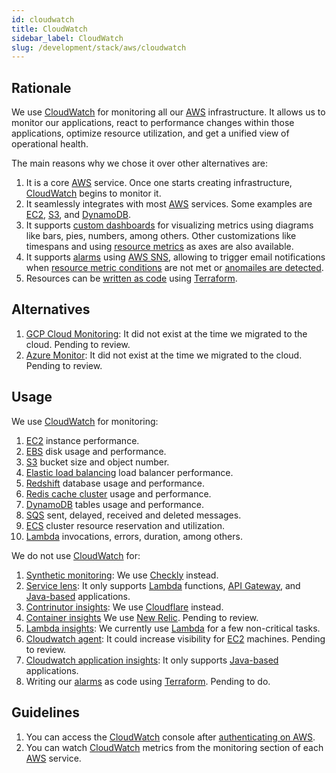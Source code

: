 ```yaml
---
id: cloudwatch
title: CloudWatch
sidebar_label: CloudWatch
slug: /development/stack/aws/cloudwatch
---
```


## Rationale

We use [CloudWatch][CLOUDWATCH] for monitoring all our
[AWS][AWS] infrastructure.
It allows us to
monitor our applications,
react to performance changes within those applications,
optimize resource utilization,
and get a unified view of operational health.

The main reasons why we chose it
over other alternatives are:

1. It is a core [AWS][AWS] service.
    Once one starts creating infrastructure,
    [CloudWatch][CLOUDWATCH]
    begins to monitor it.
1. It seamlessly integrates with most [AWS][AWS] services.
    Some examples are
    [EC2][EC2],
    [S3](/development/stack/aws/s3/),
    and
    [DynamoDB](https://aws.amazon.com/dynamodb/).
1. It supports
    [custom dashboards](https://docs.aws.amazon.com/AmazonCloudWatch/latest/monitoring/create_dashboard.html)
    for visualizing metrics using diagrams like
    bars, pies, numbers, among others.
    Other customizations like timespans
    and using
    [resource metrics](https://docs.aws.amazon.com/AmazonCloudWatch/latest/monitoring/viewing_metrics_with_cloudwatch.html)
    as axes are also available.
1. It supports
    [alarms](https://docs.aws.amazon.com/AmazonCloudWatch/latest/monitoring/AlarmThatSendsEmail.html)
    using [AWS SNS](https://aws.amazon.com/sns/),
    allowing to trigger email notifications
    when
    [resource metric conditions](https://docs.aws.amazon.com/AmazonCloudWatch/latest/monitoring/ConsoleAlarms.html)
    are not met or
    [anomailes are detected](https://docs.aws.amazon.com/AmazonCloudWatch/latest/monitoring/Create_Anomaly_Detection_Alarm.html).
1. Resources can be
    [written as code](https://registry.terraform.io/providers/hashicorp/aws/latest/docs)
    using
    [Terraform](/development/stack/terraform/).

## Alternatives

1. [GCP Cloud Monitoring](https://cloud.google.com/monitoring):
    It did not exist at the time we migrated to the cloud.
    Pending to review.
1. [Azure Monitor](https://docs.microsoft.com/en-us/azure/azure-monitor/overview):
    It did not exist at the time we migrated to the cloud.
    Pending to review.

## Usage

We use [CloudWatch][CLOUDWATCH] for monitoring:

1. [EC2][EC2]
    instance performance.
1. [EBS](/development/stack/aws/ebs/)
    disk usage and performance.
1. [S3](/development/stack/aws/s3/)
    bucket size and object number.
1. [Elastic load balancing](https://aws.amazon.com/elasticloadbalancing/)
    load balancer performance.
1. [Redshift](https://aws.amazon.com/redshift/)
    database usage and performance.
1. [Redis cache cluster](https://aws.amazon.com/redis/)
    usage and performance.
1. [DynamoDB](https://aws.amazon.com/dynamodb/)
    tables usage and performance.
1. [SQS](https://aws.amazon.com/sqs/)
    sent, delayed, received and deleted messages.
1. [ECS](https://aws.amazon.com/ecs/)
    cluster resource reservation and utilization.
1. [Lambda][LAMBDA]
    invocations, errors, duration, among others.

We do not use [CloudWatch][CLOUDWATCH] for:

1. [Synthetic monitoring](https://docs.aws.amazon.com/AmazonCloudWatch/latest/monitoring/CloudWatch_Synthetics_Canaries.html):
    We use [Checkly](https://www.checklyhq.com/) instead.
1. [Service lens](https://docs.aws.amazon.com/AmazonCloudWatch/latest/monitoring/ServiceLens.html):
    It only supports
    [Lambda][LAMBDA] functions,
    [API Gateway](https://aws.amazon.com/api-gateway/),
    and [Java-based](https://en.wikipedia.org/wiki/Java_(programming_language))
    applications.
1. [Contrinutor insights](https://docs.aws.amazon.com/AmazonCloudWatch/latest/monitoring/ContributorInsights.html):
    We use [Cloudflare](/development/stack/cloudflare/) instead.
1. [Container insights](https://docs.aws.amazon.com/AmazonCloudWatch/latest/monitoring/ContainerInsights.html)
    We use [New Relic](https://newrelic.com/). Pending to review.
1. [Lambda insights](https://docs.aws.amazon.com/AmazonCloudWatch/latest/monitoring/Lambda-Insights.html):
    We currently use [Lambda][LAMBDA]
    for a few non-critical tasks.
1. [Cloudwatch agent](https://docs.aws.amazon.com/AmazonCloudWatch/latest/monitoring/Install-CloudWatch-Agent.html):
    It could increase visibility for
    [EC2][EC2] machines.
    Pending to review.
1. [Cloudwatch application insights](https://docs.aws.amazon.com/AmazonCloudWatch/latest/monitoring/cloudwatch-application-insights.html):
    It only supports [Java-based](https://en.wikipedia.org/wiki/Java_(programming_language))
    applications.
1. Writing our
    [alarms](https://docs.aws.amazon.com/AmazonCloudWatch/latest/monitoring/AlarmThatSendsEmail.html)
    as code using
    [Terraform](/development/stack/terraform/).
    Pending to do.

## Guidelines

1. You can access the
    [CloudWatch][CLOUDWATCH] console
    after [authenticating on AWS](/development/stack/aws#guidelines).
1. You can watch [CloudWatch][CLOUDWATCH]
    metrics from the monitoring section
    of each [AWS][AWS] service.

[AWS]: /development/stack/aws/
[CLOUDWATCH]: https://aws.amazon.com/cloudwatch/
[LAMBDA]: https://aws.amazon.com/lambda/
[EC2]: /development/stack/aws/ec2/
